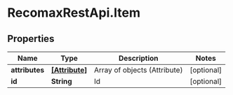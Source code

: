 # RecomaxRestApi.Item

## Properties
Name | Type | Description | Notes
------------ | ------------- | ------------- | -------------
**attributes** | [**[Attribute]**](Attribute.md) | Array of objects (Attribute) | [optional] 
**id** | **String** | Id | [optional] 


